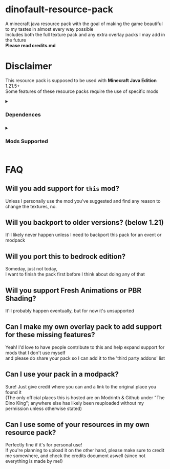 # dinofault-resource-pack
A minecraft java resource pack with the goal of making the game beautiful to my tastes in almost every way possible  
Includes both the full texture pack and any extra overlay packs I may add in the future  
**Please read credits.md**

# Disclaimer
This resource pack is supposed to be used with **Minecraft Java Edition** 1.21.5+  
Some features of these resource packs require the use of specific mods

<details> <summary><h3>Dependences<h3></summary>  

  
- Continuity
- Polytone
  
**These packs are not fully compatible with Optifine**
</details>

<details> <summary><h3>Mods Supported<h3></summary>  

  
- Mod Menu
- Simple Voice Chat
- Firehud
</details>

# FAQ

## Will you add support for `this` mod?  
Unless I personally use the mod you've suggested and find any reason to change the textures, no.  

## Will you backport to older versions? (below 1.21)
It'll likely never happen unless I need to backport this pack for an event or modpack  

## Will you port this to bedrock edition?
Someday, just not today,  
I want to finish the pack first before I think about doing any of that

## Will you support Fresh Animations or PBR Shading?
It'll probably happen eventually, but for now it's unsupported

## Can I make my own overlay pack to add support for these missing features?
Yeah! I'd love to have people contribute to this and help expand support for mods that I don't use myself  
and please do share your pack so I can add it to the 'third party addons' list 

## Can I use your pack in a modpack?
Sure! Just give credit where you can and a link to the original place you found it  
(The only official places this is hosted are on Modrinth & Github under "The Dino King"; anywhere else has likely been reuploaded without my permission unless otherwise stated)

## Can I use some of your resources in my own resource pack?
Perfectly fine if it's for personal use!  
If you're planning to upload it on the other hand, please make sure to credit me somewhere, and check the credits document aswell (since not everything is made by me!)







